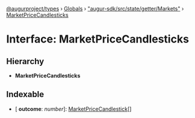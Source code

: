 [@augurproject/types](../README.md) › [Globals](../globals.md) › ["augur-sdk/src/state/getter/Markets"](../modules/_augur_sdk_src_state_getter_markets_.md) › [MarketPriceCandlesticks](_augur_sdk_src_state_getter_markets_.marketpricecandlesticks.md)

# Interface: MarketPriceCandlesticks

## Hierarchy

* **MarketPriceCandlesticks**

## Indexable

* \[ **outcome**: *number*\]: [MarketPriceCandlestick](_augur_sdk_src_state_getter_markets_.marketpricecandlestick.md)[]
